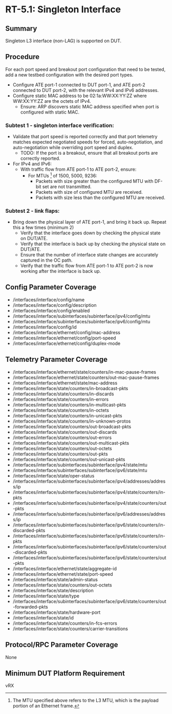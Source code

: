 # RT-5.1: Singleton Interface

## Summary

Singleton L3 interface (non-LAG) is supported on DUT.

## Procedure

For each port speed and breakout port configuration that need to be tested, add
a new testbed configuration with the desired port types.

* Configure ATE port-1 connected to DUT port-1, and ATE port-2 connected to
    DUT port-2, with the relevant IPv4 and IPv6 addresses.
* Configure static MAC address to be 02:1a:WW:XX:YY:ZZ where WW:XX:YY:ZZ are
    the octets of IPv4.
  * Ensure: ARP discovers static MAC address specified when port is
        configured with static MAC.
### Subtest 1 - singleton interface verification:
* Validate that port speed is reported correctly and that port telemetry
    matches expected negotiated speeds for forced, auto-negotiation, and
    auto-negotiation while overriding port speed and duplex.
  * TODO: If the port is a breakout, ensure that all breakout ports are
        correctly reported.
* For IPv4 and IPv6:
  * With traffic flow from ATE port-1 to ATE port-2, ensure:
    * For MTUs [^1] of 1500, 5000, 9236:
      * Packets with size greater than the configured MTU with DF-bit
                set are not transmitted.
      * Packets with size of configured MTU are received.
      * Packets with size less than the configured MTU are received.

[^1]: The MTU specified above refers to the L3 MTU, which is the payload portion
    of an Ethernet frame.
### Subtest 2 - link flaps:
* Bring down the physical layer of ATE port-1, and bring it back up.
    Repeat this a few times (minimum 2)
  * Verify that the interface goes down by checking the physical state on DUT/ATE.
  * Verify that the interface is back up by checking the physical state on DUT/ATE.
  * Ensure that the number of interface state changes are accurately
            captured in the OC path.
  * Verify that the traffic flow from ATE port-1 to ATE port-2 is
            now working after the interface is back up.

## Config Parameter Coverage

* /interfaces/interface/config/name
* /interfaces/interface/config/description
* /interfaces/interface/config/enabled
* /interfaces/interface/subinterfaces/subinterface/ipv4/config/mtu
* /interfaces/interface/subinterfaces/subinterface/ipv6/config/mtu
* /interfaces/interface/config/id
* /interfaces/interface/ethernet/config/mac-address
* /interfaces/interface/ethernet/config/port-speed
* /interfaces/interface/ethernet/config/duplex-mode

## Telemetry Parameter Coverage

* /interfaces/interface/ethernet/state/counters/in-mac-pause-frames
* /interfaces/interface/ethernet/state/counters/out-mac-pause-frames
* /interfaces/interface/ethernet/state/mac-address
* /interfaces/interface/state/counters/in-broadcast-pkts
* /interfaces/interface/state/counters/in-discards
* /interfaces/interface/state/counters/in-errors
* /interfaces/interface/state/counters/in-multicast-pkts
* /interfaces/interface/state/counters/in-octets
* /interfaces/interface/state/counters/in-unicast-pkts
* /interfaces/interface/state/counters/in-unknown-protos
* /interfaces/interface/state/counters/out-broadcast-pkts
* /interfaces/interface/state/counters/out-discards
* /interfaces/interface/state/counters/out-errors
* /interfaces/interface/state/counters/out-multicast-pkts
* /interfaces/interface/state/counters/out-octets
* /interfaces/interface/state/counters/out-pkts
* /interfaces/interface/state/counters/out-unicast-pkts
* /interfaces/interface/subinterfaces/subinterface/ipv4/state/mtu
* /interfaces/interface/subinterfaces/subinterface/ipv6/state/mtu
* /interfaces/interface/state/oper-status
* /interfaces/interface/subinterfaces/subinterface/ipv4/addresses/address/ip
* /interfaces/interface/subinterfaces/subinterface/ipv4/state/counters/in-pkts
* /interfaces/interface/subinterfaces/subinterface/ipv4/state/counters/out-pkts
* /interfaces/interface/subinterfaces/subinterface/ipv6/addresses/address/ip
* /interfaces/interface/subinterfaces/subinterface/ipv6/state/counters/in-discarded-pkts
* /interfaces/interface/subinterfaces/subinterface/ipv6/state/counters/in-pkts
* /interfaces/interface/subinterfaces/subinterface/ipv6/state/counters/out-discarded-pkts
* /interfaces/interface/subinterfaces/subinterface/ipv6/state/counters/out-pkts
* /interfaces/interface/ethernet/state/aggregate-id
* /interfaces/interface/ethernet/state/port-speed
* /interfaces/interface/state/admin-status
* /interfaces/interface/state/counters/out-octets
* /interfaces/interface/state/description
* /interfaces/interface/state/type
* /interfaces/interface/subinterfaces/subinterface/ipv6/state/counters/out-forwarded-pkts
* /interfaces/interface/state/hardware-port
* /interfaces/interface/state/id
* /interfaces/interface/state/counters/in-fcs-errors
* /interfaces/interface/state/counters/carrier-transitions

## Protocol/RPC Parameter Coverage

None

## Minimum DUT Platform Requirement

vRX
